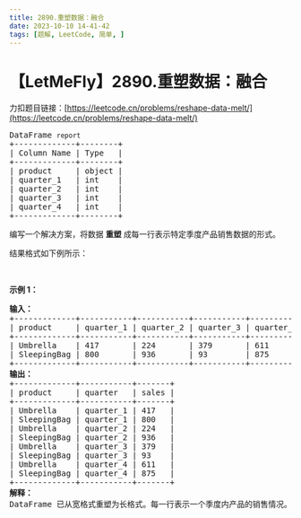 ```yaml
---
title: 2890.重塑数据：融合
date: 2023-10-10 14-41-42
tags: [题解, LeetCode, 简单, ]
---
```


# 【LetMeFly】2890.重塑数据：融合

力扣题目链接：[https://leetcode.cn/problems/reshape-data-melt/](https://leetcode.cn/problems/reshape-data-melt/)

<pre>
DataFrame <code>report</code>
+-------------+--------+
| Column Name | Type   |
+-------------+--------+
| product     | object |
| quarter_1   | int    |
| quarter_2   | int    |
| quarter_3   | int    |
| quarter_4   | int    |
+-------------+--------+
</pre>

<p>编写一个解决方案，将数据 <strong>重塑</strong> 成每一行表示特定季度产品销售数据的形式。</p>

<p>结果格式如下例所示：</p>

<p>&nbsp;</p>

<p><strong class="example">示例 1：</strong></p>

<pre>
<strong>输入：
</strong>+-------------+-----------+-----------+-----------+-----------+
| product     | quarter_1 | quarter_2 | quarter_3 | quarter_4 |
+-------------+-----------+-----------+-----------+-----------+
| Umbrella    | 417       | 224       | 379       | 611       |
| SleepingBag | 800       | 936       | 93        | 875       |
+-------------+-----------+-----------+-----------+-----------+
<strong>输出：</strong>
+-------------+-----------+-------+
| product     | quarter   | sales |
+-------------+-----------+-------+
| Umbrella    | quarter_1 | 417   |
| SleepingBag | quarter_1 | 800   |
| Umbrella    | quarter_2 | 224   |
| SleepingBag | quarter_2 | 936   |
| Umbrella    | quarter_3 | 379   |
| SleepingBag | quarter_3 | 93    |
| Umbrella    | quarter_4 | 611   |
| SleepingBag | quarter_4 | 875   |
+-------------+-----------+-------+
<strong>解释：</strong>
DataFrame 已从宽格式重塑为长格式。每一行表示一个季度内产品的销售情况。
</pre>


    